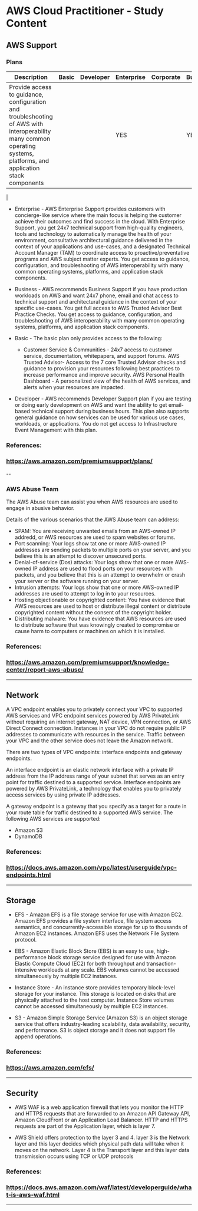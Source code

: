 # AWS Cloud Practitioner - Study Content

## AWS Support

### Plans
|Description|Basic|Developer|Enterprise|Corporate|Business|
|-----------|-----------|-----------|-----------|-----------|-----------|
|Provide access to guidance, configuration and troubleshooting of AWS with interoperability  many common operating systems, platforms, and application stack components|||YES||YES|
|

- Enterprise - AWS Enterprise Support provides customers with concierge-like service where the main focus is helping the customer achieve their outcomes and find success in the cloud. With Enterprise Support, you get 24x7 technical support from high-quality engineers, tools and technology to automatically manage the health of your environment, consultative architectural guidance delivered in the context of your applications and use-cases, and a designated Technical Account Manager (TAM) to coordinate access to proactive/preventative programs and AWS subject matter experts. You get access to guidance, configuration, and troubleshooting of AWS interoperability with many common operating systems, platforms, and application stack components.

- Business - AWS recommends Business Support if you have production workloads on AWS and want 24x7 phone, email and chat access to technical support and architectural guidance in the context of your specific use-cases. You get full access to AWS Trusted Advisor Best Practice Checks. You get access to guidance, configuration, and troubleshooting of AWS interoperability with many common operating systems, platforms, and application stack components.

- Basic - The basic plan only provides access to the following:
  - Customer Service & Communities - 24x7 access to customer service, documentation, whitepapers, and support forums. AWS Trusted Advisor- Access to the 7 core Trusted Advisor checks and guidance to provision your resources following best practices to increase performance and improve security. AWS Personal Health Dashboard - A personalized view of the health of AWS services, and alerts when your resources are impacted.

- Developer - AWS recommends Developer Support plan if you are testing or doing early development on AWS and want the ability to get email-based technical support during business hours. This plan also supports general guidance on how services can be used for various use cases, workloads, or applications. You do not get access to Infrastructure Event Management with this plan.

### References:
### https://aws.amazon.com/premiumsupport/plans/

--

### AWS Abuse Team
The AWS Abuse team can assist you when AWS resources are used to engage in abusive behavior.

Details of the various scenarios that the AWS Abuse team can address:
- SPAM:  You are receiving unwanted emails from an AWS-owned IP addredd, or AWS resources are used to spam websites or forums.
- Port scanning: Your logs show tat one or more AWS-owned IP addresses are sending packets to multiple ports on your server, and you believe this is an attempt to discover unsecured ports.
- Denial-of-service (Dos) attacks: Your logs show that one or more AWS-owned IP address are used to flood ports on your resources with packets, and you believe that this is an attempt to overwhelm or crash your server or the software running on your server.
- Intrusion attempts: Your logs show that one or more AWS-owned IP addresses are used to attempt to log in to your resources.
- Hosting objectionable or copyrighted content: You have evidence that AWS resources are used to host or distribute illegal content or distribute copyrighted content without the consent of the copyright holder.
- Distributing malware: You have evidence that AWS resources are used to distribute software that was knowingly created to compromise or cause harm to computers or machines on which it is installed.

### References:
### https://aws.amazon.com/premiumsupport/knowledge-center/report-aws-abuse/

---
## Network

A VPC endpoint enables you to privately connect your VPC to supported AWS services and VPC endpoint services powered by AWS PrivateLink without requiring an internet gateway, NAT device, VPN connection, or AWS Direct Connect connection. Instances in your VPC do not require public IP addresses to communicate with resources in the service. Traffic between your VPC and the other service does not leave the Amazon network.

There are two types of VPC endpoints: interface endpoints and gateway endpoints.

An interface endpoint is an elastic network interface with a private IP address from the IP address range of your subnet that serves as an entry point for traffic destined to a supported service. Interface endpoints are powered by AWS PrivateLink, a technology that enables you to privately access services by using private IP addresses.

A gateway endpoint is a gateway that you specify as a target for a route in your route table for traffic destined to a supported AWS service. The following AWS services are supported:
- Amazon S3
- DynamoDB

### References:
### https://docs.aws.amazon.com/vpc/latest/userguide/vpc-endpoints.html

---
## Storage

- EFS - Amazon EFS is a file storage service for use with Amazon EC2. Amazon EFS provides a file system interface, file system access semantics, and concurrently-accessible storage for up to thousands of Amazon EC2 instances. Amazon EFS uses the Network File System protocol.

- EBS - Amazon Elastic Block Store (EBS) is an easy to use, high-performance block storage service designed for use with Amazon Elastic Compute Cloud (EC2) for both throughput and transaction-intensive workloads at any scale. EBS volumes cannot be accessed simultaneously by multiple EC2 instances.

- Instance Store - An instance store provides temporary block-level storage for your instance. This storage is located on disks that are physically attached to the host computer. Instance Store volumes cannot be accessed simultaneously by multiple EC2 instances.

- S3 - Amazon Simple Storage Service (Amazon S3) is an object storage service that offers industry-leading scalability, data availability, security, and performance. S3 is object storage and it does not support file append operations.

### References:
### https://aws.amazon.com/efs/

---
## Security

- AWS WAF is a web application firewall that lets you monitor the HTTP and HTTPS requests that are forwarded to an Amazon API Gateway API, Amazon CloudFront or an Application Load Balancer. HTTP and HTTPS requests are part of the Application layer, which is layer 7.

- AWS Shield offers protection to the layer 3 and 4. layer 3 is the Network layer and this layer decides which physical path data will take when it moves on the network. Layer 4 is the Transport layer and this layer data transmission occurs using TCP or UDP protocols

### References:
### https://docs.aws.amazon.com/waf/latest/developerguide/what-is-aws-waf.html

---
